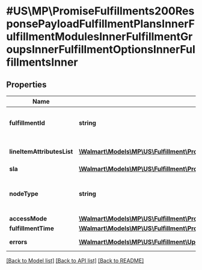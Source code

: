 # #US\MP\PromiseFulfillments200ResponsePayloadFulfillmentPlansInnerFulfillmentModulesInnerFulfillmentGroupsInnerFulfillmentOptionsInnerFulfillmentsInner

## Properties

Name | Type | Description | Notes
------------ | ------------- | ------------- | -------------
**fulfillmentId** | **string** | The identifier to identify fulfillment. | [optional]
**lineItemAttributesList** | [**\Walmart\Models\MP\US\Fulfillment\PromiseFulfillments200ResponsePayloadFulfillmentPlansInnerFulfillmentModulesInnerFulfillmentGroupsInnerFulfillmentOptionsInnerFulfillmentsInnerLineItemAttributesListInner[]**](PromiseFulfillments200ResponsePayloadFulfillmentPlansInnerFulfillmentModulesInnerFulfillmentGroupsInnerFulfillmentOptionsInnerFulfillmentsInnerLineItemAttributesListInner.md) | Line item attribute details. | [optional]
**sla** | [**\Walmart\Models\MP\US\Fulfillment\PromiseFulfillments200ResponsePayloadFulfillmentPlansInnerFulfillmentModulesInnerFulfillmentGroupsInnerFulfillmentOptionsInnerFulfillmentsInnerSla**](PromiseFulfillments200ResponsePayloadFulfillmentPlansInnerFulfillmentModulesInnerFulfillmentGroupsInnerFulfillmentOptionsInnerFulfillmentsInnerSla.md) |  | [optional]
**nodeType** | **string** | Fulfillment node type details. For example : 'FC' | [optional]
**accessMode** | [**\Walmart\Models\MP\US\Fulfillment\PromiseFulfillments200ResponsePayloadFulfillmentPlansInnerFulfillmentModulesInnerFulfillmentGroupsInnerFulfillmentOptionsInnerFulfillmentsInnerAccessMode**](PromiseFulfillments200ResponsePayloadFulfillmentPlansInnerFulfillmentModulesInnerFulfillmentGroupsInnerFulfillmentOptionsInnerFulfillmentsInnerAccessMode.md) |  | [optional]
**fulfillmentTime** | [**\Walmart\Models\MP\US\Fulfillment\PromiseFulfillments200ResponsePayloadFulfillmentPlansInnerFulfillmentModulesInnerFulfillmentGroupsInnerFulfillmentOptionsInnerFulfillmentsInnerFulfillmentTime**](PromiseFulfillments200ResponsePayloadFulfillmentPlansInnerFulfillmentModulesInnerFulfillmentGroupsInnerFulfillmentOptionsInnerFulfillmentsInnerFulfillmentTime.md) |  | [optional]
**errors** | [**\Walmart\Models\MP\US\Fulfillment\UpdateShipmentQuantity200ResponseErrorsInner[]**](UpdateShipmentQuantity200ResponseErrorsInner.md) | Error list details. | [optional]


[[Back to Model list]](../) [[Back to API list]](../../Api/US/MP) [[Back to README]](../../README.md)
